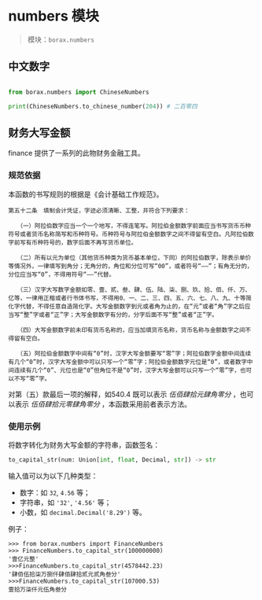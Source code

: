 # numbers 模块

> 模块：`borax.numbers`

## 中文数字

```python

from borax.numbers import ChineseNumbers

print(ChineseNumbers.to_chinese_number(204)) # 二百零四

```


## 财务大写金额

finance 提供了一系列的此物财务金融工具。

### 规范依据

本函数的书写规则的根据是《会计基础工作规范》。

```
第五十二条　填制会计凭证，字迹必须清晰、工整，并符合下列要求：

　　（一）阿拉伯数字应当一个一个地写，不得连笔写。阿拉伯金额数字前面应当书写货币币种符号或者货币名称简写和币种符号。币种符号与阿拉伯金额数字之间不得留有空白。凡阿拉伯数字前写有币种符号的，数字后面不再写货币单位。

　　（二）所有以元为单位（其他货币种类为货币基本单位，下同）的阿拉伯数字，除表示单价等情况外，一律填写到角分；无角分的，角位和分位可写“00”，或者符号“——”；有角无分的，分位应当写“0”，不得用符号“——”代替。

　　（三）汉字大写数字金额如零、壹、贰、叁、肆、伍、陆、柒、捌、玖、拾、佰、仟、万、亿等，一律用正楷或者行书体书写，不得用0、一、二、三、四、五、六、七、八、九、十等简化字代替，不得任意自造简化字。大写金额数字到元或者角为止的，在“元”或者“角”字之后应当写“整”字或者“正”字；大写金额数字有分的，分字后面不写“整”或者“正”字。

　　（四）大写金额数字前未印有货币名称的，应当加填货币名称，货币名称与金额数字之间不得留有空白。

　　（五）阿拉伯金额数字中间有“0”时，汉字大写金额要写“零”字；阿拉伯数字金额中间连续有几个“0”时，汉字大写金额中可以只写一个“零”字；阿拉伯金额数字元位是“0”，或者数字中间连续有几个“0”、元位也是“0”但角位不是“0”时，汉字大写金额可以只写一个“零”字，也可以不写“零”字。
```

对第（五）款最后一项的解释，如540.4 既可以表示 *伍佰肆拾元肆角零分* ，也可以表示 *伍佰肆拾元零肆角零分* ，本函数采用前者表示方法。

### 使用示例

将数字转化为财务大写金额的字符串，函数签名：

```python
to_capital_str(num: Union[int, float, Decimal, str]) -> str
```

输入值可以为以下几种类型：

- 数字：如 `32`, `4.56` 等；
- 字符串，如 `'32'`, `'4.56'` 等；
- 小数，如 `decimal.Decimal('8.29')` 等。

例子：

```
>>> from borax.numbers import FinanceNumbers
>>> FinanceNumbers.to_capital_str(100000000)
'壹亿元整'
>>>FinanceNumbers.to_capital_str(4578442.23)
'肆佰伍拾柒万捌仟肆佰肆拾贰元贰角叁分'
>>>FinanceNumbers.to_capital_str(107000.53)
壹拾万柒仟元伍角叁分
```
